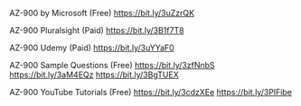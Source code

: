 AZ-900 by Microsoft (Free)	https://bit.ly/3uZzrQK

AZ-900 Pluralsight (Paid)	https://bit.ly/3B1f7T8

AZ-900 Udemy (Paid)	https://bit.ly/3uYYaF0

AZ-900 Sample Questions (Free)	https://bit.ly/3zfNnbS
https://bit.ly/3aM4EQz
https://bit.ly/3BgTUEX

AZ-900 YouTube Tutorials (Free)	https://bit.ly/3cdzXEe
https://bit.ly/3PlFibe


